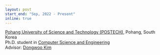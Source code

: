 ```yaml
---
layout: post
start_end: "Sep, 2022 - Present"
inline: true
---
```


[Pohang University of Science and Technology (POSTECH)](https://postech.ac.kr/eng/), Pohang, South Korea \
Ph.D. student in [Computer Science and Engineering](https://cse.postech.ac.kr/)  \
Advisor: [Dongwoo Kim](https://dongwookim-ml.github.io/)